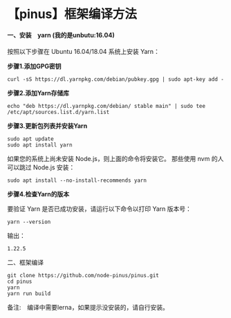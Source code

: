 # 【pinus】框架编译方法

#### 一、安装　yarn \(我的是unbutu:16.04\)　

按照以下步骤在 Ubuntu 16.04/18.04 系统上安装 Yarn：

**步骤1.添加GPG密钥**

```text
curl -sS https://dl.yarnpkg.com/debian/pubkey.gpg | sudo apt-key add -
```

**步骤2.添加Yarn存储库**

```text
echo "deb https://dl.yarnpkg.com/debian/ stable main" | sudo tee /etc/apt/sources.list.d/yarn.list
```

**步骤3.更新包列表并安装Yarn**

```text
sudo apt update
sudo apt install yarn
```

如果您的系统上尚未安装 Node.js，则上面的命令将安装它。 那些使用 nvm 的人可以跳过 Node.js 安装：

```text
sudo apt install --no-install-recommends yarn
```

**步骤4.检查Yarn的版本**

要验证 Yarn 是否已成功安装，请运行以下命令以打印 Yarn 版本号：

```text
yarn --version
```

输出：

```text
1.22.5
```

二、框架编译

```text
git clone https://github.com/node-pinus/pinus.git
cd pinus
yarn
yarn run build

```

备注:　编译中需要lerna，如果提示没安装的，请自行安装。

